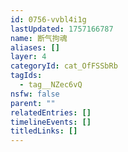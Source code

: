 ```yaml
---
id: 0756-vvbl4i1g
lastUpdated: 1757166787
name: 断气拘魂
aliases: []
layer: 4
categoryId: cat_OfFSSbRb
tagIds:
  - tag__NZec6vQ
nsfw: false
parent: ""
relatedEntries: []
timelineEvents: []
titledLinks: []
---
```


